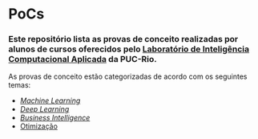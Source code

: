 # PoCs

### Este repositório lista as provas de conceito realizadas por alunos de cursos oferecidos pelo [Laboratório de Inteligência Computacional Aplicada](https://puc-rio.ai) da PUC-Rio.

As provas de conceito estão categorizadas de acordo com os seguintes temas:
- [*Machine Learning*](machine-learning.md)
- [*Deep Learning*](deep-learning.md)
- [*Business Intelligence*](business-intelligence.md)
- [Otimização](otimização.md)
